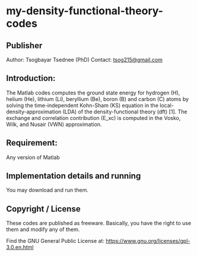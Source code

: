 # my-density-functional-theory-codes
## Publisher
Author: Tsogbayar Tsednee (PhD)
Contact: tsog215@gmail.com

## Introduction: 

The Matlab codes computes the ground state energy for hydrogen (H), helium (He), lithium (Li), beryllium (Be), boron (B) and carbon (C) atoms by solving the time-independent Kohn-Sham (KS) equation in the local-density-approximation (LDA) of the density-functional theory (dft) [1]. The exchange and correlation contribution (E_xc) is computed in the Vosko, Wilk, and
Nusair (VWN) approximation.

## Requirement: 
Any version of Matlab 

## Implementation details and running

You may download and run them. 


## Copyright / License 

These codes are published as freeware. Basically, you have the right to use them and modify any of them. 

Find the GNU General Public License at:
https://www.gnu.org/licenses/gpl-3.0.en.html
